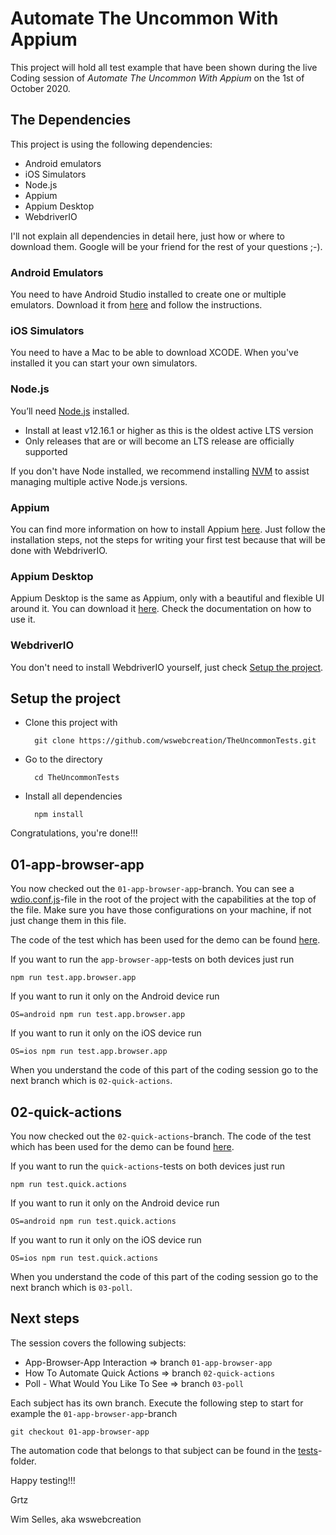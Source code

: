# Automate The Uncommon With Appium

This project will hold all test example that have been shown during the live Coding session of *Automate The Uncommon With Appium* on the 1st of October 2020.

## The Dependencies
This project is using the following dependencies:
- Android emulators
- iOS Simulators
- Node.js
- Appium
- Appium Desktop
- WebdriverIO

I'll not explain all dependencies in detail here, just how or where to download them. Google will be your friend for the rest of your questions ;-). 

### Android Emulators
You need to have Android Studio installed to create one or multiple emulators. Download it from [here](https://developer.android.com/studio#Requirements) and follow the instructions.

### iOS Simulators
You need to have a Mac to be able to download XCODE. When you've installed it you can start your own simulators.

### Node.js
You’ll need [Node.js](https://nodejs.org/en/) installed.

- Install at least v12.16.1 or higher as this is the oldest active LTS version
- Only releases that are or will become an LTS release are officially supported

If you don't have Node installed, we recommend installing [NVM](https://github.com/nvm-sh/nvm) to assist managing multiple active Node.js versions.

### Appium
You can find more information on how to install Appium [here](https://github.com/appium/appium/blob/master/docs/en/about-appium/getting-started.md).
Just follow the installation steps, not the steps for writing your first test because that will be done with WebdriverIO.

### Appium Desktop
Appium Desktop is the same as Appium, only with a beautiful and flexible UI around it. You can download it [here](https://github.com/appium/appium-desktop). Check the documentation on how to use it.

### WebdriverIO
You don't need to install WebdriverIO yourself, just check [Setup the project](#setup-the-project).

## Setup the project
- Clone this project with
        
        git clone https://github.com/wswebcreation/TheUncommonTests.git
    
- Go to the directory

        cd TheUncommonTests
    
- Install all dependencies

        npm install
        
Congratulations, you're done!!!

## 01-app-browser-app
You now checked out the `01-app-browser-app`-branch. You can see a [wdio.conf.js](./wdio.conf.js)-file in the root of the 
project with the capabilities at the top of the file. Make sure you have those configurations on your machine, if not just change them
in this file.

The code of the test which has been used for the demo can be found [here](./tests/app.browser.app.spec.js).

If you want to run the `app-browser-app`-tests on both devices just run

    npm run test.app.browser.app
    
If you want to run it only on the Android device run

    OS=android npm run test.app.browser.app
    
If you want to run it only on the iOS device run

    OS=ios npm run test.app.browser.app

When you understand the code of this part of the coding session go to the next branch which is `02-quick-actions`.

## 02-quick-actions
You now checked out the `02-quick-actions`-branch. The code of the test which has been used for the demo can be found [here](./tests/quick.actions.spec.js).

If you want to run the `quick-actions`-tests on both devices just run

    npm run test.quick.actions
    
If you want to run it only on the Android device run

    OS=android npm run test.quick.actions
    
If you want to run it only on the iOS device run

    OS=ios npm run test.quick.actions

When you understand the code of this part of the coding session go to the next branch which is `03-poll`.
 
## Next steps
The session covers the following subjects:
- App-Browser-App Interaction => branch `01-app-browser-app`
- How To Automate Quick Actions => branch `02-quick-actions`
- Poll - What Would You Like To See => branch `03-poll`

Each subject has its own branch. Execute the following step to start for example the `01-app-browser-app`-branch

    git checkout 01-app-browser-app 

The automation code that belongs to that subject can be found in the [tests](./tests)-folder.

Happy testing!!!

Grtz

Wim Selles, aka wswebcreation

